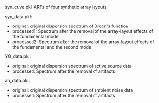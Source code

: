 syn_cuve.pkl: ARFs of four synthetic array layouts

syn_data.pkl: 

- original: original dispersion spectrum of Green's function 
- processed1: Spectrum after the removal of the array-layout effects of the fundamental
  mode
- processed2: Spectrum after the removal of the array-layout effects of the fundamental and the second mode

YG_data.pkl: 

- original: original dispersion spectrum of active source data
- processed: Spectrum after the removal of artifacts

an_data.pkl: 

- original: original dispersion spectrum of ambient noise data
- processed: Spectrum after the removal of artifacts
